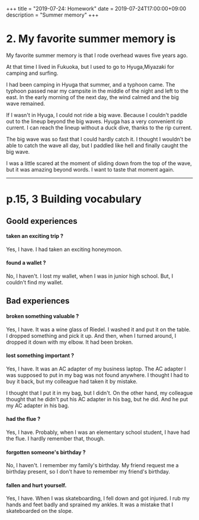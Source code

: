 +++
title =  "2019-07-24: Homework"
date = 2019-07-24T17:00:00+09:00
description = "Summer memory"
+++

# 2. My favorite summer memory is

My favorite summer memory is that I rode overhead waves five years ago.

At that time I lived in Fukuoka,
but I used to go to Hyuga,Miyazaki for camping and surfing.

I had been camping in Hyuga that summer, and a typhoon came.
The typhoon passed near my campsite in the middle of the night and left to the east.
In the early morning of the next day, the wind calmed and the big wave remained.

If I wasn't in Hyuga, I could not ride a big wave.
Because I couldn't paddle out to the lineup beyond the big waves.
Hyuga has a very convenient rip current.
I can reach the lineup without a duck dive, thanks to the rip current.

The big wave was so fast that I could hardly catch it.
I thought I wouldn't be able to catch the wave all day,
but I paddled like hell and finally caught the big wave.

I was a little scared at the moment of sliding down from the top of the wave,
but it was amazing beyond words.
I want to taste that moment again.

- - -
# p.15, 3 Building vocabulary

## Goold experiences

#### taken an exciting trip ?
Yes, I have.
I had taken an exciting honeymoon.

#### found a wallet ?
No, I haven't.
I lost my wallet, when I was in junior high school.
But, I couldn't find my wallet.

## Bad experiences

#### broken something valuable ?
Yes, I have.
It was a wine glass of Riedel.
I washed it and put it on the table.
I dropped something and pick it up.
And then, when I turned around, I dropped it down with my elbow.
It had been broken.

#### lost something important ?
Yes, I have.
It was an AC adapter of my business laptop.
The AC adapter I was supposed to put in my bag was not found anywhere.
I thought I had to buy it back, 
but my colleague had taken it by mistake.

I thought that I put it in my bag, but I didn't.
On the other hand,
my colleague thought that he didn't put his AC adapter in his bag, but he did.
And he put my AC adapter in his bag.

#### had the flue ?
Yes, I have.
Probably, when I was an elementary school student, I have had the flue.
I hardly remember that, though.

#### forgotten someone's birthday ?
No, I haven't.
I remember my family's birthday.
My friend request me a birthday present,
so I don't have to remember my friend's birthday.

#### fallen and hurt yourself.
Yes, I have.
When I was skateboarding, I fell down and got injured.
I rub my hands and feet badly and sprained my ankles.
It was a mistake that I skateboarded on the slope.



